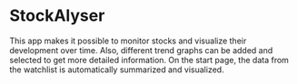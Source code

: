 # StockAlyser

This app makes it possible to monitor stocks and visualize their development over time.
Also, different trend graphs can be added and selected to get more detailed information. 
On the start page, the data from the watchlist is automatically summarized and visualized.
